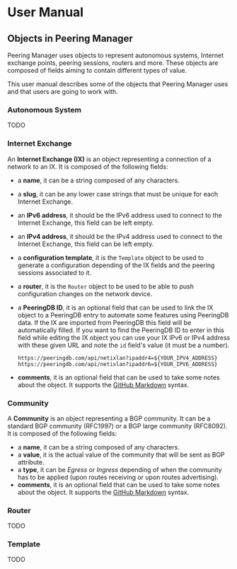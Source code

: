 # User Manual

## Objects in Peering Manager

Peering Manager uses objects to represent autonomous systems, Internet exchange
points, peering sessions, routers and more. These objects are composed of
fields aiming to contain different types of value.

This user manual describes some of the objects that Peering Manager uses and
that users are going to work with.

### Autonomous System

TODO

### Internet Exchange

An **Internet Exchange (IX)** is an object representing a connection of a
network to an IX. It is composed of the following fields:

  * a **name**, it can be a string composed of any characters.
  * a **slug**, it can be any lower case strings that must be unique for each
    Internet Exchange.
  * an **IPv6 address**, it should be the IPv6 address used to connect to the
    Internet Exchange, this field can be left empty.
  * an **IPv4 address**, it should be the IPv4 address used to connect to the
    Internet Exchange, this field can be left empty.
  * a **configuration template**, it is the `Template` object to be used to
    generate a configuration depending of the IX fields and the peering
    sessions associated to it.
  * a **router**, it is the `Router` object to be used to be able to push
    configuration changes on the network device.
  * a **PeeringDB ID**, it is an optional field that can be used to link the IX
    object to a PeeringDB entry to automate some features using PeeringDB data.
    If the IX are imported from PeeringDB this field will be automatically
    filled. If you want to find the PeeringDB ID to enter in this field while
    editing the IX object you can use your IX IPv6 or IPv4 address with these
    given URL and note the `id` field's value (it must be a number).

    ```no-highlight
    https://peeringdb.com/api/netixlan?ipaddr4=${YOUR_IPV4_ADDRESS}
    https://peeringdb.com/api/netixlan?ipaddr6=${YOUR_IPV6_ADDRESS}
    ```

  * **comments**, it is an optional field that can be used to take some notes
    about the object. It supports the
    [GitHub Markdown](https://github.com/adam-p/markdown-here/wiki/Markdown-Cheatsheet)
    syntax.

### Community

A **Community** is an object representing a BGP community. It can be a standard
BGP community (RFC1997) or a BGP large community (RFC8092). It is composed of
the following fields:

  * a **name**, it can be a string composed of any characters.
  * a **value**, it is the actual value of the community that will be sent as
    BGP attribute.
  * a **type**, it can be *Egress* or *Ingress* depending of when the community
    has to be applied (upon routes receiving or upon routes advertising).
  * **comments**, it is an optional field that can be used to take some notes
    about the object. It supports the
    [GitHub Markdown](https://github.com/adam-p/markdown-here/wiki/Markdown-Cheatsheet)
    syntax.

### Router

TODO

### Template

TODO
